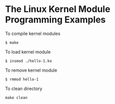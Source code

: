 # The Linux Kernel Module Programming Examples

To compile kernel modules 

```
$ make
```
To load kernel module
```
$ insmod ./hello-1.ko
```
To remove kernel module
```
$ rmmod hello-1
```
To clean directory
```
make clean
```
